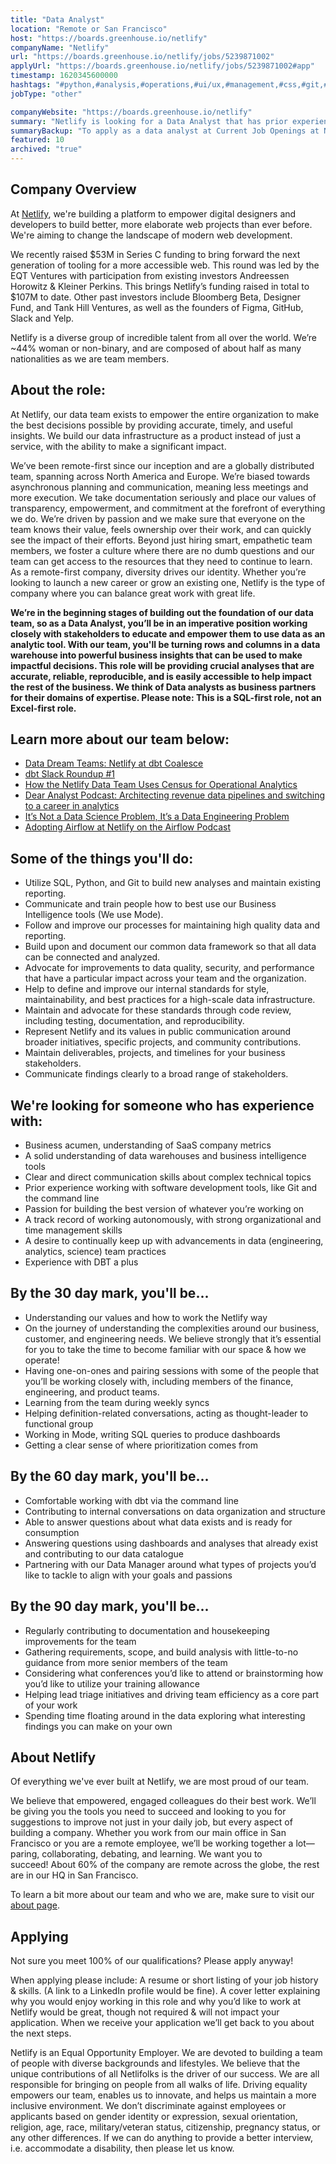 ```yaml
---
title: "Data Analyst"
location: "Remote or San Francisco"
host: "https://boards.greenhouse.io/netlify"
companyName: "Netlify"
url: "https://boards.greenhouse.io/netlify/jobs/5239871002"
applyUrl: "https://boards.greenhouse.io/netlify/jobs/5239871002#app"
timestamp: 1620345600000
hashtags: "#python,#analysis,#operations,#ui/ux,#management,#css,#git,#rest,#figma,#finance"
jobType: "other"

companyWebsite: "https://boards.greenhouse.io/netlify"
summary: "Netlify is looking for a Data Analyst that has prior experience working with software development tools, like Git and the command line."
summaryBackup: "To apply as a data analyst at Current Job Openings at Netlify, you preferably need to have some knowledge of: #python, #ui/ux, #management."
featured: 10
archived: "true"
---
```


## Company Overview

At [Netlify](https://www.netlify.com/about/), we're building a platform to empower digital designers and developers to build better, more elaborate web projects than ever before. We're aiming to change the landscape of modern web development. 

We recently raised $53M in Series C funding to bring forward the next generation of tooling for a more accessible web. This round was led by the EQT Ventures with participation from existing investors Andreessen Horowitz & Kleiner Perkins. This brings Netlify’s funding raised in total to $107M to date. Other past investors include Bloomberg Beta, Designer Fund, and Tank Hill Ventures, as well as the founders of Figma, GitHub, Slack and Yelp.

Netlify is a diverse group of incredible talent from all over the world. We’re ~44% woman or non-binary, and are composed of about half as many nationalities as we are team members.

## About the role: 

At Netlify, our data team exists to empower the entire organization to make the best decisions possible by providing accurate, timely, and useful insights. We build our data infrastructure as a product instead of just a service, with the ability to make a significant impact.

We’ve been remote-first since our inception and are a globally distributed team, spanning across North America and Europe. We’re biased towards asynchronous planning and communication, meaning less meetings and more execution. We take documentation seriously and place our values of transparency, empowerment, and commitment at the forefront of everything we do. We’re driven by passion and we make sure that everyone on the team knows their value, feels ownership over their work, and can quickly see the impact of their efforts. Beyond just hiring smart, empathetic team members, we foster a culture where there are no dumb questions and our team can get access to the resources that they need to continue to learn. As a remote-first company, diversity drives our identity. Whether you’re looking to launch a new career or grow an existing one, Netlify is the type of company where you can balance great work with great life.

**We’re in the beginning stages of building out the foundation of our data team, so as a Data Analyst, you’ll be in an imperative position working closely with stakeholders to educate and empower them to use data as an analytic tool. With our team, you'll be turning rows and columns in a data warehouse into powerful business insights that can be used to make impactful decisions. This role will be providing crucial analyses that are accurate, reliable, reproducible, and is easily accessible to help impact the rest of the business. We think of Data analysts as business partners for their domains of expertise. Please note: This is a SQL-first role, not an Excel-first role.**

## Learn more about our team below: 

*   [Data Dream Teams: Netlify at dbt Coalesce](https://www.youtube.com/watch?v=10uTDBerfTo)
*   [dbt Slack Roundup #1](https://www.youtube.com/watch?v=T0Z_ibd3Hx0) 
*   [How the Netlify Data Team Uses Census for Operational Analytics](https://www.netlify.com/blog/2021/04/08/how-the-netlify-data-team-uses-census-for-operational-analytics/)
*   [Dear Analyst Podcast: Architecting revenue data pipelines and switching to a career in analytics](https://www.thekeycuts.com/dear-analyst-64-architecting-revenue-data-pipelines-and-switching-to-a-career-in-analytics-with-lauren-adabie-of-netlify/)
*   [It’s Not a Data Science Problem, It’s a Data Engineering Problem](https://www.lastweekinaws.com/podcast/screaming-in-the-cloud/it-s-not-a-data-science-problem-it-s-a-data-engineering-problem-with-laurie-voss/)
*   [Adopting Airflow at Netlify on the Airflow Podcast](https://podcasts.apple.com/us/podcast/adopting-airflow-at-netlify/id1337349579?i=1000496109612)

## Some of the things you'll do: 

*   Utilize SQL, Python, and Git to build new analyses and maintain existing reporting.
*   Communicate and train people how to best use our Business Intelligence tools (We use Mode).
*   Follow and improve our processes for maintaining high quality data and reporting.
*   Build upon and document our common data framework so that all data can be connected and analyzed.
*   Advocate for improvements to data quality, security, and performance that have a particular impact across your team and the organization.
*   Help to define and improve our internal standards for style, maintainability, and best practices for a high-scale data infrastructure.
*   Maintain and advocate for these standards through code review, including testing, documentation, and reproducibility.
*   Represent Netlify and its values in public communication around broader initiatives, specific projects, and community contributions.
*   Maintain deliverables, projects, and timelines for your business stakeholders.
*   Communicate findings clearly to a broad range of stakeholders.

## We're looking for someone who has experience with: 

*   Business acumen, understanding of SaaS company metrics
*   A solid understanding of data warehouses and business intelligence tools
*   Clear and direct communication skills about complex technical topics
*   Prior experience working with software development tools, like Git and the command line
*   Passion for building the best version of whatever you’re working on
*   A track record of working autonomously, with strong organizational and time management skills
*   A desire to continually keep up with advancements in data (engineering, analytics, science) team practices
*   Experience with DBT a plus

## By the 30 day mark, you'll be... 

*   Understanding our values and how to work the Netlify way
*   On the journey of understanding the complexities around our business, customer, and engineering needs. We believe strongly that it’s essential for you to take the time to become familiar with our space & how we operate!
*   Having one-on-ones and pairing sessions with some of the people that you’ll be working closely with, including members of the finance, engineering, and product teams.
*   Learning from the team during weekly syncs
*   Helping definition-related conversations, acting as thought-leader to functional group
*   Working in Mode, writing SQL queries to produce dashboards
*   Getting a clear sense of where prioritization comes from

## By the 60 day mark, you'll be... 

*   Comfortable working with dbt via the command line
*   Contributing to internal conversations on data organization and structure
*   Able to answer questions about what data exists and is ready for consumption
*   Answering questions using dashboards and analyses that already exist and contributing to our data catalogue
*   Partnering with our Data Manager around what types of projects you’d like to tackle to align with your goals and passions

## By the 90 day mark, you'll be... 

*   Regularly contributing to documentation and housekeeping improvements for the team
*   Gathering requirements, scope, and build analysis with little-to-no guidance from more senior members of the team
*   Considering what conferences you’d like to attend or brainstorming how you’d like to utilize your training allowance
*   Helping lead triage initiatives and driving team efficiency as a core part of your work
*   Spending time floating around in the data exploring what interesting findings you can make on your own

## About Netlify

Of everything we've ever built at Netlify, we are most proud of our team.

We believe that empowered, engaged colleagues do their best work. We’ll be giving you the tools you need to succeed and looking to you for suggestions to improve not just in your daily job, but every aspect of building a company. Whether you work from our main office in San Francisco or you are a remote employee, we’ll be working together a lot—paring, collaborating, debating, and learning. We want you to succeed! About 60% of the company are remote across the globe, the rest are in our HQ in San Francisco.

To learn a bit more about our team and who we are, make sure to visit our [about page](http://netlify.com/about).

## Applying

Not sure you meet 100% of our qualifications? Please apply anyway!

When applying please include: A resume or short listing of your job history & skills. (A link to a LinkedIn profile would be fine). A cover letter explaining why you would enjoy working in this role and why you’d like to work at Netlify would be great, though not required & will not impact your application. When we receive your application we’ll get back to you about the next steps.

Netlify is an Equal Opportunity Employer. We are devoted to building a team of people with diverse backgrounds and lifestyles. We believe that the unique contributions of all Netlifolks is the driver of our success. We are all responsible for bringing on people from all walks of life. Driving equality empowers our team, enables us to innovate, and helps us maintain a more inclusive environment. We don’t discriminate against employees or applicants based on gender identity or expression, sexual orientation, religion, age, race, military/veteran status, citizenship, pregnancy status, or any other differences. If we can do anything to provide a better interview, i.e. accommodate a disability, then please let us know.

